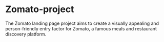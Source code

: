 # Zomato-project
The Zomato landing page project aims to create a visually appealing and person-friendly entry factor for Zomato, a famous meals and restaurant discovery platform.

